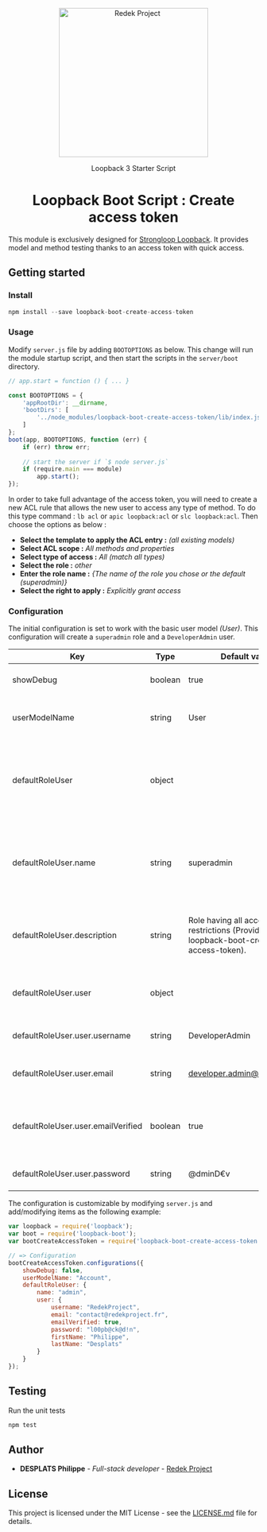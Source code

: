 <p align="center">
    <a href="https://www.redekproject.fr/" target="_blank">
        <img alt="Redek Project" src="http://www.redekproject.fr/public_data/images/Logo%20medium.png" width="300">
    </a>
</p>

<p align="center">
    Loopback 3 Starter Script
</p>

<h1 align="center">Loopback Boot Script : Create access token</h1>

This module is exclusively designed for [Strongloop Loopback](http://loopback.io/getting-started/).
It provides model and method testing thanks to an access token with quick access.

## Getting started

### Install
```js
npm install --save loopback-boot-create-access-token
```

### Usage
Modify `server.js` file by adding `BOOTOPTIONS` as below. This change will run the module startup script, and then start the scripts in the `server/boot` directory.

```js
// app.start = function () { ... }

const BOOTOPTIONS = {
    'appRootDir': __dirname,
    'bootDirs': [
        '../node_modules/loopback-boot-create-access-token/lib/index.js'
    ]
};
boot(app, BOOTOPTIONS, function (err) {
    if (err) throw err;
    
    // start the server if `$ node server.js`
    if (require.main === module)
        app.start();
});
```

In order to take full advantage of the access token, you will need to create a new ACL rule that allows the new user to access any type of method. To do this type command : `lb acl` or `apic loopback:acl` or `slc loopback:acl`. Then choose the options as below :

- **Select the template to apply the ACL entry :** *(all existing models)*
- **Select ACL scope :** *All methods and properties*
- **Select type of access :** *All (match all types)*
- **Select the role :** *other*
- **Enter the role name :** *{The name of the role you chose or the default (superadmin)}*
- **Select the right to apply :** *Explicitly grant access*



### Configuration
The initial configuration is set to work with the basic user model *(User)*. This configuration will create a `superadmin` role and a `DeveloperAdmin` user.

| Key                                | Type    | Default value                                                                                  | Description                                                                                        |
|------------------------------------|---------|------------------------------------------------------------------------------------------------|----------------------------------------------------------------------------------------------------|
| showDebug                          | boolean | true                                                                                           | Display additional console log                                                      |
| userModelName                      | string  | User                                                                                           | Name of the user model to manage users                                                             |
| defaultRoleUser                    | object  |                                                                                                | An object contains all the information about the role and the user to create                       |
| defaultRoleUser.name               | string  | superadmin                                                                                     | Name of the role that will allow you to have all the access after the configuration of the ACLs.   |
| defaultRoleUser.description        | string  | Role having all access and no restrictions (Provider : loopback-boot-create-access-token).     | Description of the role for better visibility in the database.                                     |
| defaultRoleUser.user               | object  |                                                                                                | An object containing the administrator user                                                        |
| defaultRoleUser.user.username      | string  | DeveloperAdmin                                                                                 | Username that you will use to log in                                                               |
| defaultRoleUser.user.email         | string  | developer.admin@domain.com                                                                     | Email address that you will use to log in                                                          |
| defaultRoleUser.user.emailVerified | boolean | true                                                                                           | Allows you to creates a user without sending a validation email                                    |
| defaultRoleUser.user.password      | string  | @dminD€v                                                                                       | Password you will use to log in                                                                    |

The configuration is customizable by modifying `server.js` and add/modifying items as the following example:
```js
var loopback = require('loopback');
var boot = require('loopback-boot');
var bootCreateAccessToken = require('loopback-boot-create-access-token');

// => Configuration
bootCreateAccessToken.configurations({
    showDebug: false,
    userModelName: "Account",
    defaultRoleUser: {
        name: "admin",
        user: {
            username: "RedekProject",
            email: "contact@redekproject.fr",
            emailVerified: true,
            password: "l00pb@ck@d!n",
            firstName: "Philippe",
            lastName: "Desplats"
        }
    }
});
```

## Testing
Run the unit tests
```js
npm test
```

## Author
- **DESPLATS Philippe** - *Full-stack developer* - [Redek Project](https://github.com/RedekProject/)

## License
This project is licensed under the MIT License - see the [LICENSE.md](https://github.com/RedekProject/loopback-boot-create-access-token/blob/master/LICENSE) file for details.